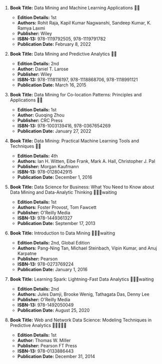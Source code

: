 1. **Book Title:** Data Mining and Machine Learning Applications 📒🔐
   - **Edition Details:** 1st
   - **Authors:** Rohit Raja, Kapil Kumar Nagwanshi, Sandeep Kumar, K. Ramya Laxmi
   - **Publisher:** Wiley
   - **ISBN-13:** 978-1119792505, 978-1119791782
   - **Publication Date:** February 8, 2022

2. **Book Title:** Data Mining and Predictive Analytics 📒🔐
   - **Edition Details:** 2nd
   - **Author:** Daniel T. Larose
   - **Publisher:** Wiley
   - **ISBN-13:** 978-1118116197, 978-1118868706, 978-1118991121
   - **Publication Date:** March 16, 2015

3. **Book Title:** Data Mining for Co-location Patterns: Principles and Applications 📒🔐
   - **Edition Details:** 1st
   - **Author:** Guoqing Zhou
   - **Publisher:** CRC Press
   - **ISBN-13:** 978-1003139416, 978-0367654269
   - **Publication Date:** January 27, 2022

4. **Book Title:** Data Mining: Practical Machine Learning Tools and Techniques 📒🔐
   - **Edition Details:** 4th
   - **Authors:** Ian H. Witten, Eibe Frank, Mark A. Hall, Christopher J. Pal
   - **Publisher:** Morgan Kaufmann
   - **ISBN-13:** 978-0128042915
   - **Publication Date:** December 1, 2016

5. **Book Title:** Data Science for Business: What You Need to Know about Data Mining and Data-Analytic Thinking 📒🔐🚫waiting
   - **Edition Details:** 1st
   - **Authors:** Foster Provost, Tom Fawcett
   - **Publisher:** O'Reilly Media
   - **ISBN-13:** 978-1449361327
   - **Publication Date:** September 17, 2013

6. **Book Title:** Introduction to Data Mining 📒🔐🚫waiting
   - **Edition Details:** 2nd, Global Edition
   - **Authors:** Pang-Ning Tan, Michael Steinbach, Vipin Kumar, and Anuj Karpatne
   - **Publisher:** Pearson
   - **ISBN-13:** 978-0273769224
   - **Publication Date:** January 1, 2016

7. **Book Title:** Learning Spark: Lightning-Fast Data Analytics 📒🔐🚫waiting
   - **Edition Details:** 2nd
   - **Authors:** Jules Damji, Brooke Wenig, Tathagata Das, Denny Lee
   - **Publisher:** O'Reilly Media
   - **ISBN-13:** 978-1492050049
   - **Publication Date:** August 25, 2020

8. **Book Title:** Web and Network Data Science: Modeling Techniques in Predictive Analytics 🚨🚨🚨🚨🚨
   - **Edition Details:** 1st
   - **Author:** Thomas W. Miller
   - **Publisher:** Pearson FT Press
   - **ISBN-13:** 978-0133886443
   - **Publication Date:** December 31, 2014
